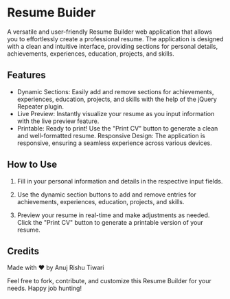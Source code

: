 
# Resume Buider

A versatile and user-friendly Resume Builder web application that allows you to effortlessly create a professional resume. The application is designed with a clean and intuitive interface, providing sections for personal details, achievements, experiences, education, projects, and skills.

## Features

- Dynamic Sections: 
Easily add and remove sections for achievements, experiences, education, projects, and skills with the help of the jQuery Repeater plugin.
- Live Preview: 
Instantly visualize your resume as you input information with the live preview feature.
- Printable: 
Ready to print! Use the "Print CV" button to generate a clean and well-formatted resume.
Responsive Design: The application is responsive, ensuring a seamless experience across various devices.

## How to Use

1. Fill in your personal information and details in the respective input fields.

2. Use the dynamic section buttons to add and remove entries for achievements, experiences, education, projects, and skills.

3. Preview your resume in real-time and make adjustments as needed.
Click the "Print CV" button to generate a printable version of your resume.

## Credits
Made with ❤️ by Anuj Rishu Tiwari

Feel free to fork, contribute, and customize this Resume Builder for your needs. Happy job hunting!
